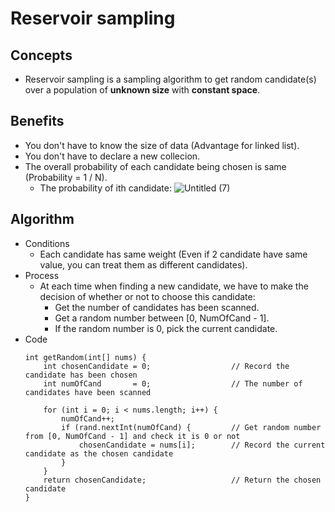 # Reservoir sampling

## Concepts
- Reservoir sampling is a sampling algorithm to get random candidate(s) over a population of **unknown size** with **constant space**.

## Benefits
- You don't have to know the size of data (Advantage for linked list).
- You don't have to declare a new collecion.
- The overall probability of each candidate being chosen is same (Probability = 1 / N).
   - The probability of ith candidate: 
     ![Untitled (7)](https://user-images.githubusercontent.com/8989447/116016497-03420f00-a5fa-11eb-9a6c-a8334fb3ec5b.png)

## Algorithm
- Conditions
   - Each candidate has same weight (Even if 2 candidate have same value, you can treat them as different candidates).
- Process
   - At each time when finding a new candidate, we have to make the decision of whether or not to choose this candidate:
      - Get the number of candidates has been scanned.
      - Get a random number between [0, NumOfCand - 1].
      - If the random number is 0, pick the current candidate.
- Code
  ```
  int getRandom(int[] nums) {
      int chosenCandidate = 0;                  // Record the candidate has been chosen
      int numOfCand       = 0;                  // The number of candidates have been scanned
      
      for (int i = 0; i < nums.length; i++) {
          numOfCand++;
          if (rand.nextInt(numOfCand) {         // Get random number from [0, NumOfCand - 1] and check it is 0 or not
              chosenCandidate = nums[i];        // Record the current candidate as the chosen candidate
          }
      }
      return chosenCandidate;                   // Return the chosen candidate
  }
  ```
